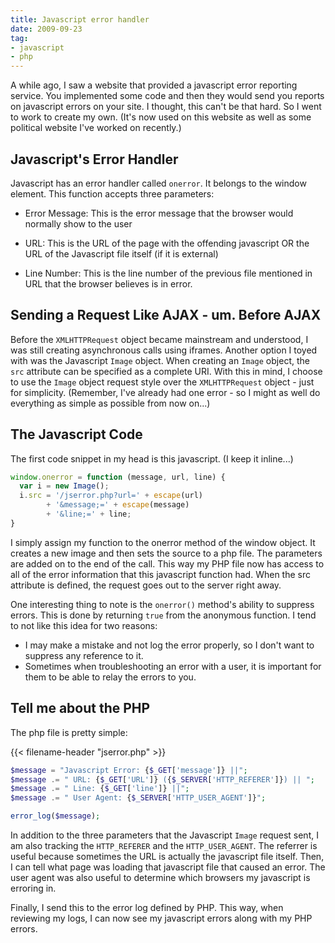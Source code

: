 ```yaml
---
title: Javascript error handler
date: 2009-09-23
tag:
- javascript
- php
---
```

A while ago, I saw a website that provided a javascript error reporting service.  You implemented some code and then they would send you reports on javascript errors on your site.  I thought, this can't be that hard.  So I went to work to create my own.  (It's now used on this website as well as some political website I've worked on recently.)

<!--more-->

## Javascript's Error Handler

Javascript has an error handler called `onerror`.  It belongs to the window element.  This function accepts three parameters:

  * Error Message: This is the error message that the browser would normally show to the user

  * URL: This is the URL of the page with the offending javascript OR the URL of the Javascript file itself (if it is external)

  * Line Number: This is the line number of the previous file mentioned in URL that the browser believes is in error.

## Sending a Request Like AJAX - um. Before AJAX

Before the `XMLHTTPRequest` object became mainstream and understood, I was still creating asynchronous calls using iframes.  Another option I toyed with was the Javascript `Image` object.  When creating an `Image` object, the `src` attribute can be specified as a complete URI.  With this in mind, I choose to use the `Image` object request style over the `XMLHTTPRequest` object - just for simplicity. (Remember, I've already had one error - so I might as well do everything as simple as possible from now on...)

## The Javascript Code

The first code snippet in my head is this javascript.  (I keep it inline...)

```javascript
window.onerror = function (message, url, line) {
  var i = new Image();
  i.src = '/jserror.php?url=' + escape(url) 
        + '&message;=' + escape(message) 
        + '&line;=' + line;
}
```

I simply assign my function to the onerror method of the window object.  It creates a new image and then sets the source to a php file.  The parameters are added on to the end of the call.  This way my PHP file now has access to all of the error information that this javascript function had.  When the src attribute is defined, the request goes out to the server right away.

One interesting thing to note is the `onerror()` method's ability to suppress errors.  This is done by returning `true` from the anonymous function.  I tend to not like this idea for two reasons:

* I may make a mistake and not log the error properly, so I don't want to suppress any reference to it. 
* Sometimes when troubleshooting an error with a user, it is important for them to be able to relay the errors to you.

## Tell me about the PHP

The php file is pretty simple:

{{< filename-header "jserror.php" >}}
```php    
$message = "Javascript Error: {$_GET['message']} ||";
$message .= " URL: {$_GET['URL']} ({$_SERVER['HTTP_REFERER']}) || ";
$message .= " Line: {$_GET['line']} ||";
$message .= " User Agent: {$_SERVER['HTTP_USER_AGENT']}";

error_log($message);
```

In addition to the three parameters that the Javascript `Image` request sent, I am also tracking the `HTTP_REFERER` and the `HTTP_USER_AGENT`.  The referrer is useful because sometimes the URL is actually the javascript file itself.  Then, I can tell what page was loading that javascript file that caused an error.  The user agent was also useful to determine which browsers my javascript is erroring in.

Finally, I send this to the error log defined by PHP.  This way, when reviewing my logs, I can now see my javascript errors along with my PHP errors.
